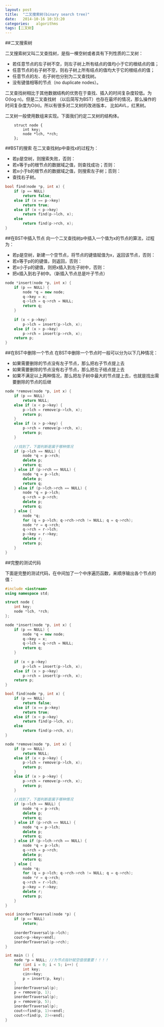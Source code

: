 ```yaml
---
layout: post
title:  "二叉搜索树(binary search tree)"
date:   2014-10-16 10:33:20
categories:   algorithms
tags: [二叉树]
---
```


##二叉搜索树

二叉搜索树又叫二叉查找树，是指一棵空树或者具有下列性质的二叉树：

+ 若任意节点的左子树不空，则左子树上所有结点的值均小于它的根结点的值；
+ 任意节点的右子树不空，则右子树上所有结点的值均大于它的根结点的值；
+ 任意节点的左、右子树也分别为二叉查找树。
+ 没有键值相等的节点（no duplicate nodes）。

二叉查找树相比于其他数据结构的优势在于查找、插入的时间复杂度较低。为O(log n)。但是二叉查找树
（以后简写为BST）也存在最坏的情况，那么操作的时间复杂度为O(n)。所以有很多对二叉树的改进版本，
比如AVL，红黑树。

二叉树一般使用数组来实现。下面我们约定二叉树的结构体。
```
    struct node {
        int key;
        node *lch, *rch;
    };
```

##BST的搜索
在二叉查找树p中查找x的过程为：

+ 若p是空树，则搜索失败，否则：
+ 若x等于p的根节点的数据域之值，则查找成功；否则：
+ 若x小于b的根节点的数据域之值，则搜索左子树；否则：
+ 查找右子树。

``` cpp
bool find(node *p, int x) {
    if (p == NULL)
        return false;
    else if (x == p->key)
        return true;
    else if (x < p->key)
        return find(p->lch, x);
    else
        return find(p->rch, x);
}
```

##在BST中插入节点
向一个二叉查找树p中插入一个值为x的节点的算法，过程为：

+ 若p是空树，新建一个空节点，将节点的键值赋值为x，返回该节点，否则：
+ 若x等于p的的键值，则返回，否则：
+ 若x小于p的键值，则把x插入到左子树中，否则：
+ 把x插入到右子树中。（新插入节点总是叶子节点）

``` cpp
node *insert(node *p, int x) {
    if (p == NULL) {
        node *q = new node;
        q->key = x;
        q->lch = q->rch = NULL;
        return q;
    }
    
    if (x < p->key)
        p->lch = insert(p->lch, x);
    else if (x > p->key)
        p->rch = insert(p->rch, x);
    return p;
}
```

##在BST中删除一个节点
在BST中删除一个节点时一般可以分为以下几种情况：

+ 如果需要删除的节点没有左子节点，那么把右子节点提上去
+ 如果需要删除的节点没有右子节点，那么把左子结点提上去
+ 如果不满足以上两种情况，那么把左子树中最大的节点提上去，也就是找出需要删除的节点的后继


``` cpp
node *remove(node *p, int x) {
    if (p == NULL)
        return NULL;
    else if (x < p->key) {
        p->lch = remove(p->lch, x);
        return p;
    }
    else if (x > p->key) {
        p->rch = remove(p->rch, x);
        return p;
    }
    
    //找到了，下面判断是属于哪种情况
    if (p->lch == NULL) {
        node *q = p->rch;
        delete p;
        return q;
    } else if (p->rch == NULL) {
        node *q = p->lch;
        delete p;
        return q;
    } else if (p->lch->rch == NULL) {
        node *q = p->lch;
        q->rch = p->rch;
        delete p;
        return q;
    } else {
        node *q;
        for (q = p->lch; q->rch->rch != NULL; q = q->rch);
        node *r = q->rch;
        q->rch = r->lch;
        p->key = r->key;
        delete r;
        return p;
    }
}
```

##完整的测试代码

下面是完整的测试代码，在中间加了一个中序遍历函数，来顺序输出各个节点的值：

``` cpp
#include <iostream>
using namespace std;

struct node {
    int key;
    node *lch, *rch;
};

node *insert(node *p, int x) {
    if (p == NULL) {
        node *q = new node;
        q->key = x;
        q->lch = q->rch = NULL;
        return q;
    }
    
    if (x < p->key)
        p->lch = insert(p->lch, x);
    else if (x > p->key)
        p->rch = insert(p->rch, x);
    return p;
}

bool find(node *p, int x) {
    if (p == NULL)
        return false;
    else if (x == p->key)
        return true;
    else if (x < p->key)
        return find(p->lch, x);
    else
        return find(p->rch, x);
}

node *remove(node *p, int x) {
    if (p == NULL)
        return NULL;
    else if (x < p->key) {
        p->lch = remove(p->lch, x);
        return p;
    }
    else if (x > p->key) {
        p->rch = remove(p->rch, x);
        return p;
    }
    
    //找到了，下面判断是属于哪种情况
    if (p->lch == NULL) {
        node *q = p->rch;
        delete p;
        return q;
    } else if (p->rch == NULL) {
        node *q = p->lch;
        delete p;
        return q;
    } else if (p->lch->rch == NULL) {
        node *q = p->lch;
        q->rch = p->rch;
        delete p;
        return q;
    } else {
        node *q;
        for (q = p->lch; q->rch->rch != NULL; q = q->rch);
        node *r = q->rch;
        q->rch = r->lch;
        p->key = r->key;
        delete r;
        return p;
    }
}

void inorderTraversal(node *p) {
    if (p == NULL)
        return;
    
    inorderTraversal(p->lch);
    cout<<p->key<<endl;
    inorderTraversal(p->rch);
}

int main () {
    node *p = NULL; //为节点指针赋空值很重要！！！！
    for (int i = 0; i < 5; i++) {
        int key;
        cin>>key;
        p = insert(p, key);
    }
    inorderTraversal(p);
    p = remove(p, 1);
    inorderTraversal(p);
    p = remove(p, 5);
    inorderTraversal(p);
    cout<<find(p, 1)<<endl;
    cout<<find(p, 2)<<endl;
}
```